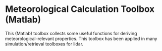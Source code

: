 # Meteorological Calculation Toolbox (Matlab)

This (Matlab) toolbox collects some useful functions for deriving meteorological-relevant properties. This toolbox has been applied in many simulation/retrieval toolboxes for lidar.

## 